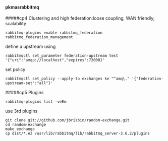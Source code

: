 #### pkmasrabbitmq
#####cp4 Clustering and high
federation:loose coupling, WAN friendly, scalability
```
rabbitmq-plugins enable rabbitmq_federation rabbitmq_federation_management
```
define a upstream using
```
rabbitmqctl set_parameter federation-upstream test '{"uri":"amqp://localhost","expires":72000}'
```
set policy
```
rabbitmqctl set_policy --apply-to exchanges ke "^amq\." '{"federation-upstream-set":"all"}'
```

#####cp5 Plugins
```
rabbitmq-plugins list -veEm
```
use 3rd plugins
```
git clone git://github.com/jbrisbin/random-exchange.git
cd random-exchange
make exchange
cp dist/*.ez /usr/lib/rabbitmq/lib/rabbitmq_server-3.6.2/plugins
```

